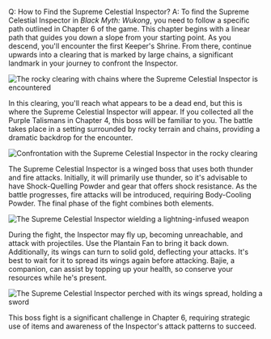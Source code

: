 Q: How to Find the Supreme Celestial Inspector?
A:
To find the Supreme Celestial Inspector in *Black Myth: Wukong*, you need to follow a specific path outlined in Chapter 6 of the game. This chapter begins with a linear path that guides you down a slope from your starting point. As you descend, you'll encounter the first Keeper's Shrine. From there, continue upwards into a clearing that is marked by large chains, a significant landmark in your journey to confront the Inspector.

![The rocky clearing with chains where the Supreme Celestial Inspector is encountered](https://oyster.ignimgs.com/mediawiki/apis.ign.com/black-myth-wukong/4/44/Foothills_Walkthrough_%288%29.png)

In this clearing, you'll reach what appears to be a dead end, but this is where the Supreme Celestial Inspector will appear. If you collected all the Purple Talismans in Chapter 4, this boss will be familiar to you. The battle takes place in a setting surrounded by rocky terrain and chains, providing a dramatic backdrop for the encounter.

![Confrontation with the Supreme Celestial Inspector in the rocky clearing](https://oyster.ignimgs.com/mediawiki/apis.ign.com/black-myth-wukong/9/91/Foothills_Walkthrough_%2811%29.png)

The Supreme Celestial Inspector is a winged boss that uses both thunder and fire attacks. Initially, it will primarily use thunder, so it's advisable to have Shock-Quelling Powder and gear that offers shock resistance. As the battle progresses, fire attacks will be introduced, requiring Body-Cooling Powder. The final phase of the fight combines both elements.

![The Supreme Celestial Inspector wielding a lightning-infused weapon](https://oyster.ignimgs.com/mediawiki/apis.ign.com/black-myth-wukong/9/99/Foothills_Walkthrough_%2819%29.png)

During the fight, the Inspector may fly up, becoming unreachable, and attack with projectiles. Use the Plantain Fan to bring it back down. Additionally, its wings can turn to solid gold, deflecting your attacks. It's best to wait for it to spread its wings again before attacking. Bajie, a companion, can assist by topping up your health, so conserve your resources while he's present.

![The Supreme Celestial Inspector perched with its wings spread, holding a sword](https://oyster.ignimgs.com/mediawiki/apis.ign.com/black-myth-wukong/1/10/Foothills_Walkthrough_%2812%29.png)

This boss fight is a significant challenge in Chapter 6, requiring strategic use of items and awareness of the Inspector's attack patterns to succeed.
